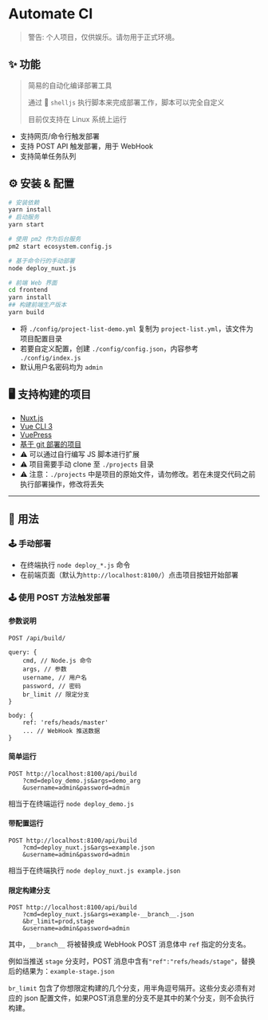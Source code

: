 # Automate CI

> 警告: 个人项目，仅供娱乐。请勿用于正式环境。

## ✨ 功能

> 简易的自动化编译部署工具
> 
> 通过 🐚 `shelljs` 执行脚本来完成部署工作，脚本可以完全自定义
> 
> 目前仅支持在 Linux 系统上运行

- 支持网页/命令行触发部署
- 支持 POST API 触发部署，用于 WebHook
- 支持简单任务队列

## ⚙ 安装 & 配置

```sh
# 安装依赖
yarn install
# 启动服务
yarn start

# 使用 pm2 作为后台服务
pm2 start ecosystem.config.js

# 基于命令行的手动部署
node deploy_nuxt.js

# 前端 Web 界面
cd frontend
yarn install
## 构建前端生产版本
yarn build
```

- 将 `./config/project-list-demo.yml` 复制为 `project-list.yml`，该文件为项目配置目录
- 若要自定义配置，创建 `./config/config.json`，内容参考 `./config/index.js`
- 默认用户名密码均为 `admin`

## 🖥️ 支持构建的项目

- [Nuxt.js](./deploy_nuxt.md)
- [Vue CLI 3](./deploy_vuecli3.js)
- [VuePress](./deploy_vuepress.js)
- [基于 git 部署的项目](./deploy_git.js)
- ⚠ 可以通过自行编写 JS 脚本进行扩展
- ⚠ 项目需要手动 clone 至 `./projects` 目录
- ⚠ 注意：`./projects` 中是项目的原始文件，请勿修改。若在未提交代码之前执行部署操作，修改将丢失

---

## 🔮 用法

### 🕹 手动部署

- 在终端执行 `node deploy_*.js` 命令
- 在前端页面（默认为`http://localhost:8100/`）点击项目按钮开始部署

### 🕹 使用 POST 方法触发部署

#### 参数说明

```
POST /api/build/

query: {
    cmd, // Node.js 命令
    args, // 参数
    username, // 用户名
    password, // 密码
    br_limit // 限定分支
}

body: {
    ref: 'refs/heads/master'
    ... // WebHook 推送数据
}
```

#### 简单运行

```
POST http://localhost:8100/api/build
	?cmd=deploy_demo.js&args=demo_arg
	&username=admin&password=admin
```

相当于在终端运行 `node deploy_demo.js`

#### 带配置运行

```
POST http://localhost:8100/api/build
	?cmd=deploy_nuxt.js&args=example.json
	&username=admin&password=admin
```
相当于在终端执行 `node deploy_nuxt.js example.json`

#### 限定构建分支

```
POST http://localhost:8100/api/build
	?cmd=deploy_nuxt.js&args=example-__branch__.json
    &br_limit=prod,stage
    &username=admin&password=admin
```

其中，`__branch__` 将被替换成 WebHook POST 消息体中 `ref` 指定的分支名。

例如当推送 `stage` 分支时，POST 消息中含有`"ref":"refs/heads/stage"`，替换后的结果为：`example-stage.json`

`br_limit` 包含了你想限定构建的几个分支，用半角逗号隔开。这些分支必须有对应的 json 配置文件，如果POST消息里的分支不是其中的某个分支，则不会执行构建。
